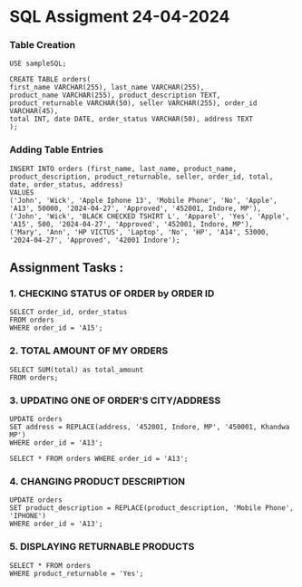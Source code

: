 # SQL Assigment 24-04-2024

 ### Table Creation

    USE sampleSQL;

    CREATE TABLE orders(
    first_name VARCHAR(255), last_name VARCHAR(255),
    product_name VARCHAR(255), product_description TEXT,
    product_returnable VARCHAR(50), seller VARCHAR(255), order_id VARCHAR(45),
    total INT, date DATE, order_status VARCHAR(50), address TEXT
    );

### Adding Table Entries

    INSERT INTO orders (first_name, last_name, product_name, product_description, product_returnable, seller, order_id, total, date, order_status, address)
    VALUES
    ('John', 'Wick', 'Apple Iphone 13', 'Mobile Phone', 'No', 'Apple', 'A13', 50000, '2024-04-27', 'Approved', '452001, Indore, MP'),
    ('John', 'Wick', 'BLACK CHECKED TSHIRT L', 'Apparel', 'Yes', 'Apple', 'A15', 500, '2024-04-27', 'Approved', '452001, Indore, MP'),
    ('Mary', 'Ann', 'HP VICTUS', 'Laptop', 'No', 'HP', 'A14', 53000, '2024-04-27', 'Approved', '42001 Indore');

## Assignment Tasks :

### 1. CHECKING STATUS OF ORDER by ORDER ID
    SELECT order_id, order_status
    FROM orders
    WHERE order_id = 'A15';

### 2. TOTAL AMOUNT OF MY ORDERS

    SELECT SUM(total) as total_amount
    FROM orders;

### 3. UPDATING ONE OF ORDER'S CITY/ADDRESS
    UPDATE orders
    SET address = REPLACE(address, '452001, Indore, MP', '450001, Khandwa MP')
    WHERE order_id = 'A13';

    SELECT * FROM orders WHERE order_id = 'A13';

### 4. CHANGING PRODUCT DESCRIPTION
    UPDATE orders
    SET product_description = REPLACE(product_description, 'Mobile Phone', 'IPHONE')
    WHERE order_id = 'A13';

### 5. DISPLAYING RETURNABLE PRODUCTS
    SELECT * FROM orders
    WHERE product_returnable = 'Yes';


